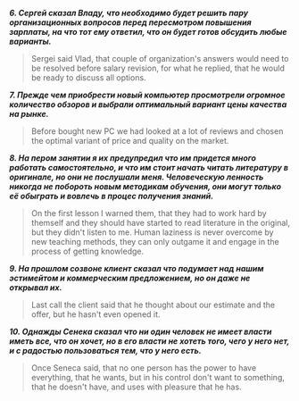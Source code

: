 **_6. Сергей сказал Владу, что необходимо будет решить пару организационных вопросов перед пересмотром повышения зарплаты, на что тот ему ответил, что он будет готов обсудить любые варианты._**

> Sergei said Vlad, that couple of organization's answers would need to be resolved before salary revision, for what he replied, that he would be ready to discuss all options.

**_7. Прежде чем приобрести новый компьютер просмотрели огромное количество обзоров и выбрали оптимальный вариант цены качества на рынке._**

> Before bought new PC we had looked at a lot of reviews and chosen the optimal variant of price and quality on the market.

**_8. На пером занятии я их предупредил что им придется много работать самостоятельно, и что им стоит начать читать литературу в оригинале, но они не послушали меня. Человеческую ленность никогда не побороть новым методикам обучения, они могут только её обыграть и вовлечь в процес получения знаний._**

> On the first lesson I warned them, that they had to work hard by themself and they should have started to read literature in the original, but they didn't listen to me. Human laziness is never overcome by new teaching methods, they can only outgame it and engage in the process of getting knowledge. 

**_9. На прошлом созвоне клиент сказал что подумает над нашим эстимейтом и коммерческим предложением, но он даже не открывал их._**

> Last call the client said that he thought about our estimate and the offer, but he hasn't even opened it.

**_10. Однажды Сенека сказал что ни один человек не имеет власти иметь все, что он хочет, но в его власти не хотеть того, чего у него нет, и с радостью пользоваться тем, что у него есть._**

> Once Seneca said, that no one person has the power to have everything, that he wants, but in his control don't want to something, that he doesn't have, and uses with pleasure that he has.
